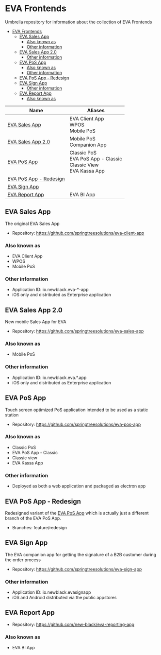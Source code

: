# EVA Frontends

Umbrella repository for information about the collection of EVA Frontends

- [EVA Frontends](#eva-frontends)
    - [EVA Sales App](#eva-sales-app)
        - [Also known as](#also-known-as)
        - [Other information](#other-information)
    - [EVA Sales App 2.0](#eva-sales-app-20)
        - [Other information](#other-information)
    - [EVA PoS App](#eva-pos-app)
        - [Also known as](#also-known-as)
        - [Other information](#other-information)
    - [EVA PoS App - Redesign](#eva-pos-app---redesign)
    - [EVA Sign App](#eva-sign-app)
        - [Other information](#other-information)
    - [EVA Report App](#eva-report-app)
        - [Also known as](#also-known-as)


| Name | Aliases |
| ---- | ------- |
| [EVA Sales App](#eva-sales-app) | EVA Client App<br>WPOS<br>Mobile PoS |
| [EVA Sales App 2.0](#eva-sales-app-20) | Mobile PoS<br>Companion App |
| [EVA PoS App](#eva-pos-app) | Classic PoS<br>EVA PoS App - Classic<br>Classic View<br>EVA Kassa App |
| [EVA PoS App - Redesign](#eva-pos-app---redesign) | |
| [EVA Sign App](#eva-sign-app) | |
| [EVA Report App](#eva-report-app) | EVA BI App |


## EVA Sales App

The original EVA Sales App

- Repository: https://github.com/springtreesolutions/eva-client-app

### Also known as

- EVA Client App
- WPOS
- Mobile PoS

### Other information

- Application ID: io.newblack.eva-*-app
- iOS only and distributed as Enterprise application

## EVA Sales App 2.0

New mobile Sales App for EVA

- Repository: https://github.com/springtreesolutions/eva-sales-app

### Also known as

- Mobile PoS

### Other information

- Application ID: io.newblack.eva.*.app
- iOS only and distributed as Enterprise application

## EVA PoS App

Touch screen optimized PoS application intended to be used as a static station

- Repository: https://github.com/springtreesolutions/eva-pos-app

### Also known as

- Classic PoS
- EVA PoS App - Classic
- Classic view
- EVA Kassa App

### Other information

- Deployed as both a web application and packaged as electron app

## EVA PoS App - Redesign

Redesigned variant of the [EVA PoS App](#eva-pos-app) which is actually just a different branch of the EVA PoS App.

- Branches: feature/redesign

## EVA Sign App

The EVA companion app for getting the signature of a B2B customer during the order process

- Repository: https://github.com/springtreesolutions/eva-sign-app

### Other information

- Application ID: io.newblack.evasignapp
- iOS and Android distributed via the public appstores

## EVA Report App

- Repository: https://github.com/new-black/eva-reporting-app

### Also known as

- EVA BI App

